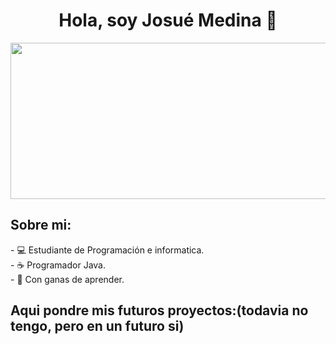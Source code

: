 <h1 align="center">Hola, soy Josué Medina 👋</h1>
<div align="center">
<img src="https://i.ibb.co/w9LSdy7/Banner-minimalista-Josue-Medina.png" width=1000px height=250px>
</div>
<h2>Sobre mi:</h2>
- 💻 Estudiante de Programación e informatica.<br>
- ☕ Programador Java.<br>
- 📝 Con ganas de aprender.<br>
<h2>Aqui pondre mis futuros proyectos:(todavia no tengo, pero en un futuro si)</h2>
<!--
**Josue516/Josue516** is a ✨ _special_ ✨ repository because its `README.md` (this file) appears on your GitHub profile.

